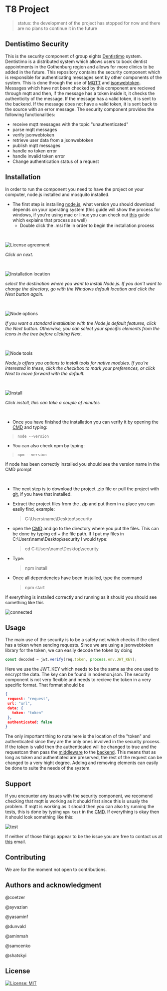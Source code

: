 # T8 Project
 
>status: the development of the project has stopped for now and there are no plans to continue it in the future

## Dentistimo Security
This is the security component of group eights [Dentistimo](https://git.chalmers.se/courses/dit355/dit356-2022/t-8/documentation) system. Dentistimo is a distributed system which allows users to book dentist appointments in the Gothenburg region and allows for more clinics to be added in the future. This repository contains the security component which is responsible for authenticating messages sent by other components of the system. This is done through the use of [MQTT](https://mqtt.org/) and [jsonwebtoken](https://jwt.io/). Messages which have not been checked by this component are recieved through mqtt and then, if the message has a token inside it, it checks the authenticity of the message. If the message has a valid token, it is sent to the backend. If the message does not have a valid token, it is sent back to the source with an error message. The security component provides the following functionalities:
 
- receive mqtt messages with the topic "unauthenticated"
- parse mqtt messages
- verify jsonwebtoken
- retrieve user data from a jsonwebtoken
- publish mqtt messages
- handle no token error
- handle invalid token error
- Change authentication status of a request

## Installation
In order to run the component you need to have the project on your computer, node.js installed and mosquito installed.
- The first step is installing [node.js](https://nodejs.org/en/download/), what version you should download depends on your operating system (this guide will show the process for windows, if you're using mac or linux you can check out [this](https://kinsta.com/blog/how-to-install-node-js/) guide which explains that process as well)
  - Double click the .msi file in order to begin the installation process
 
&nbsp;
&nbsp;
 
![License agreement](./public/accept-node-js-license-agreement.png)
 
*Click on next.*
 
&nbsp;
 
![Installation location](./public/select-node.js-installation-folder.png)
 
*select the destination where you want to install Node.js. If you don’t want to change the directory, go with the Windows default location and click the Next button again.*
 
&nbsp;
 
![Node options](./public/node.js-custom-setup-option-.png)
 
*If you want a standard installation with the Node.js default features, click the Next button. Otherwise, you can select your specific elements from the icons in the tree before clicking Next.*
 
&nbsp;
 
![Node tools](./public/install-Tools-for-native-modules.png)
 
*Node.js offers you options to install tools for native modules. If you’re interested in these, click the checkbox to mark your preferences, or click Next to move forward with the default.*
 
&nbsp;
 
![Install](./public/begin-node.js-installation.png)
 
*Click install, this can take a couple of minutes*
 
&nbsp;
 
  - Once you have finished the installation you can verify it by opening the [CMD](https://www.lifewire.com/command-prompt-2625840) and typing:
 
  >```node --version```
 
  - You can also check npm by typing:
 
  >```npm --version```
 
  If node has been correctly installed you should see the version name in the CMD prompt
 
&nbsp;

- The next step is to download the project .zip file or pull the project with [git](https://git-scm.com/), if you have that installed.
 
- Extract the project files from the .zip and put them in a place you can easily find, example:
  >C:\Users\name\Desktop\security
 
- open the [CMD](https://www.lifewire.com/command-prompt-2625840) and go to the directory where you put the files. This can be done by typing cd + the file path. If I put my files in C:\Users\name\Desktop\security I would type:
  >cd C:\Users\name\Desktop\security

- Type:
  >npm install
 
- Once all dependencies have been installed, type the command
  >npm start
 
If everything is installed correctly and running as it should you should see something like this
 
 ![connected](./public/confirmatio.png)

## Usage
The main use of the security is to be a safety net which checks if the client has a token when sending requests. Since we are using a jsonwebtoken library for the token, we can easily decode the token by doing

 ```js
 const decoded = jwt.verify(req.token, process.env.JWT_KEY);
 ```

 Here we use the JWT_KEY which needs to be the same as the one used to encrypt the data. The key can be found in nodemon.json. The security component is not very flexible and needs to recieve the token in a very specific format. That format should be 

 ```JSON
 {
  request: "request",
  url: "url",
  data: {
    token: "token"
  },
  authenticated: false
 }
 ```

The only important thing to note here is the location of the "token" and authenticated since they are the only ones involved in the security process. If the token is valid then the authenticated will be changed to true and the requestcan then pass the [middleware](https://git.chalmers.se/courses/dit355/dit356-2022/t-8/t8-project) to the [backend](https://git.chalmers.se/courses/dit355/dit356-2022/t-8/data-manager). This means that as long as token and authentiated are preserved, the rest of the request can be changed to a very hight degree. Adding and removing elements can easily be done to suite the needs of the system. 

## Support
If you encounter any issues with the security component, we recomend checking that mqtt is working as it should first since this is usualy the problem. If mqtt is working as it should then you can also try running the tests, this is done by typing `npm test` in the [CMD](https://www.lifewire.com/command-prompt-2625840). If everything is okay then it should look something like this:

![test](./public/test.png)

If neither of those things appear to be the issue you are free to contact us at [this](mailto:djcoetzer10@gmail.com) email.

## Contributing
We are for the moment not open to contributions.

## Authors and acknowledgment
@coetzer
 
@ayvazian
 
@yasaminf
 
@dunvald
 
@aminmah
 
@samcenko
 
@shatskyi

## License
[![License: MIT](https://img.shields.io/badge/License-MIT-yellow.svg)](https://opensource.org/licenses/MIT)
